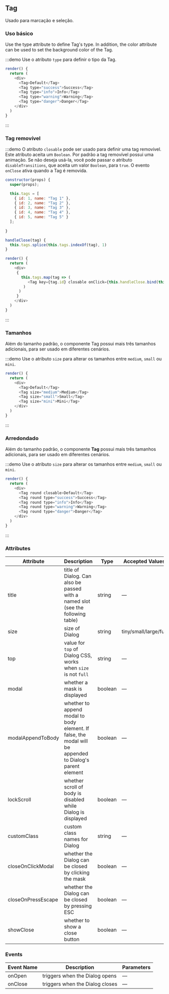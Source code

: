 ## Tag

Usado para marcação e seleção.

### Uso básico

Use the type attribute to define Tag's type. In addition, the color attribute can be used to set the background color of the Tag.

:::demo Use o atributo `type` para definir o tipo da Tag.

```js
render() {
  return (
    <div>
      <Tag>Default</Tag>
      <Tag type="success">Success</Tag>
      <Tag type="info">Info</Tag>
      <Tag type="warning">Warning</Tag>
      <Tag type="danger">Danger</Tag>
    </div>
  )
}
```
:::

### Tag removível

:::demo O atributo `closable` pode ser usado para definir uma tag removível. Este atributo aceita um `Boolean`. Por padrão a tag removível possui uma animação. Se não deseja usá-la, você pode passar o atributo `disableTransitions`, que aceita um valor `Boolean`, para `true`. O evento `onClose` ativa quando a Tag é removida.

```js
constructor(props) {
  super(props);

  this.tags = [
    { id: 1, name: "Tag 1" },
    { id: 2, name: "Tag 2" },
    { id: 3, name: "Tag 3" },
    { id: 4, name: "Tag 4" },
    { id: 5, name: "Tag 5" }
  ];
  
}

handleClose(tag) {
  this.tags.splice(this.tags.indexOf(tag), 1)
}

render() {
  return (
    <div>
     {
       this.tags.map(tag => (
          <Tag key={tag.id} closable onClick={this.handleClose.bind(this, tag.id)}>{tag.name}</Tag>
        )
      )
     }
    </div>
  )
}
```
:::

### Tamanhos

Além do tamanho padrão, o componente Tag possui mais três tamanhos adicionais, para ser usado em diferentes cenários.


:::demo Use o atributo `size` para alterar os tamanhos entre `medium`, `small` ou `mini`.

```js
render() {
  return (
    <div>
      <Tag>Default</Tag>
      <Tag size="medium">Medium</Tag>
      <Tag size="small">Small</Tag>
      <Tag size="mini">Mini</Tag>
    </div>
  )
}
```
:::

### Arredondado

Além do tamanho padrão, o componente **Tag** possui mais três tamanhos adicionais, para ser usado em diferentes cenários.


:::demo Use o atributo `size` para alterar os tamanhos entre `medium`, `small` ou `mini`.

```js
render() {
  return (
    <div>
      <Tag round closable>Default</Tag>
      <Tag round type="success">Success</Tag>
      <Tag round type="info">Info</Tag>
      <Tag round type="warning">Warning</Tag>
      <Tag round type="danger">Danger</Tag>
    </div>
  )
}
```
:::

### Attributes

| Attribute      | Description          | Type      | Accepted Values       | Default  |
|---------- |-------------- |---------- |--------------------------------  |-------- |
| title     | title of Dialog. Can also be passed with a named slot (see the following table) | string    | — | — |
| size      | size of Dialog | string    | tiny/small/large/full | small |
| top      | value for `top` of Dialog CSS, works when `size` is not `full` | string    | — | 15% |
| modal     | whether a mask is displayed | boolean   | — | true |
| modalAppendToBody     | whether to append modal to body element. If false, the modal will be appended to Dialog's parent element | boolean   | — | true |
| lockScroll     | whether scroll of body is disabled while Dialog is displayed | boolean   | — | true |
| customClass      | custom class names for Dialog | string    | — | — |
| closeOnClickModal | whether the Dialog can be closed by clicking the mask | boolean    | — | true |
| closeOnPressEscape | whether the Dialog can be closed by pressing ESC | boolean    | — | true |
| showClose | whether to show a close button | boolean    | — | true |

### Events
| Event Name | Description | Parameters |
|---------- |-------- |---------- |
| onOpen | triggers when the Dialog opens | — |
| onClose | triggers when the Dialog closes | — |
